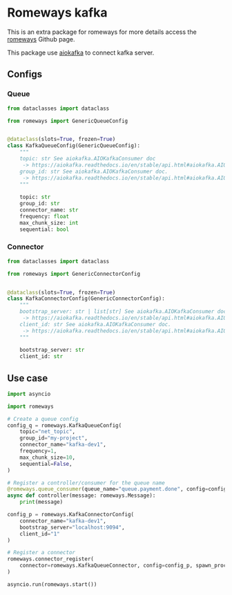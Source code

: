 # Romeways kafka

This is an extra package for romeways for more details access the [romeways](https://github.com/CenturyBoys/romeways) Github page.

This package use [aiokafka](https://pypi.org/project/aiokafka/) to connect kafka server.

## Configs

### Queue


```python
from dataclasses import dataclass

from romeways import GenericQueueConfig


@dataclass(slots=True, frozen=True)
class KafkaQueueConfig(GenericQueueConfig):
    """
    topic: str See aiokafka.AIOKafkaConsumer doc
     -> https://aiokafka.readthedocs.io/en/stable/api.html#aiokafka.AIOKafkaConsumer
    group_id: str See aiokafka.AIOKafkaConsumer doc.
     -> https://aiokafka.readthedocs.io/en/stable/api.html#aiokafka.AIOKafkaConsumer
    """
    
    topic: str
    group_id: str
    connector_name: str
    frequency: float
    max_chunk_size: int
    sequential: bool
```
### Connector


```python
from dataclasses import dataclass

from romeways import GenericConnectorConfig


@dataclass(slots=True, frozen=True)
class KafkaConnectorConfig(GenericConnectorConfig):
    """
    bootstrap_server: str | list[str] See aiokafka.AIOKafkaConsumer doc
     -> https://aiokafka.readthedocs.io/en/stable/api.html#aiokafka.AIOKafkaConsumer
    client_id: str See aiokafka.AIOKafkaConsumer doc.
     -> https://aiokafka.readthedocs.io/en/stable/api.html#aiokafka.AIOKafkaConsumer
    """
        
    bootstrap_server: str
    client_id: str
```

## Use case

```python
import asyncio

import romeways

# Create a queue config
config_q = romeways.KafkaQueueConfig(
    topic="net_topic",
    group_id="my-project",
    connector_name="kafka-dev1",
    frequency=1,
    max_chunk_size=10,
    sequential=False,
)

# Register a controller/consumer for the queue name
@romeways.queue_consumer(queue_name="queue.payment.done", config=config_q)
async def controller(message: romeways.Message):
    print(message)

config_p = romeways.KafkaConnectorConfig(
    connector_name="kafka-dev1", 
    bootstrap_server="localhost:9094", 
    client_id="1"
)

# Register a connector
romeways.connector_register(
    connector=romeways.KafkaQueueConnector, config=config_p, spawn_process=True
)

asyncio.run(romeways.start())

```
